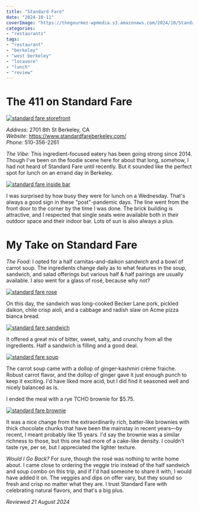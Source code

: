 ```yaml
---
title: "Standard Fare"
date: "2024-10-11"
coverImage: "https://thegourmez-wpmedia.s3.amazonaws.com/2024/10/Standard-Fare-2024+(7).jpg"
categories:
- "restaurants"
tags:
- "restaurant"
- "berkeley"
- "west berkeley"
- "locavore"
- "lunch"
- "review"
---
```

# The 411 on Standard Fare

[![standard fare storefront](https://thegourmez-wpmedia.s3.amazonaws.com/2024/10/Standard-Fare-2024+(1).jpg)](https://thegourmez-wpmedia.s3.amazonaws.com/2024/10/Standard-Fare-2024+(1).jpg)

*Address:* 2701 8th St Berkeley, CA\
*Website:* <https://www.standardfareberkeley.com/>\
*Phone:* 510-356-2261

*The Vibe:* This ingredient-focused eatery has been going strong since 2014. Though I've been on the foodie scene here for about that long, somehow, I had not heard of Standard Fare until recently. But it sounded like the perfect spot for lunch on an errand day in Berkeley.

[![standard fare inside bar](https://thegourmez-wpmedia.s3.amazonaws.com/2024/10/Standard-Fare-2024+(4).jpg)](https://thegourmez-wpmedia.s3.amazonaws.com/2024/10/Standard-Fare-2024+(4).jpg)

I was surprised by how busy they were for lunch on a Wednesday. That's always a good sign in these "post"-pandemic days. The line went from the front door to the corner by the time I was done. The brick building is attractive, and I respected that single seats were available both in their outdoor space and their indoor bar. Lots of sun is also always a plus.

# My Take on Standard Fare

*The Food:* I opted for a half carnitas-and-daikon sandwich and a bowl of carrot soup. The ingredients change daily as to what features in the soup, sandwich, and salad offerings but various half & half pairings are usually available. I also went for a glass of rosé, because why not?

[![standard fare rose](https://thegourmez-wpmedia.s3.amazonaws.com/2024/10/Standard-Fare-2024+(2).jpg)](https://thegourmez-wpmedia.s3.amazonaws.com/2024/10/Standard-Fare-2024+(2).jpg)

On this day, the sandwich was long-cooked Becker Lane pork, pickled daikon, chile crisp aioli, and a cabbage and radish slaw on Acme pizza bianca bread.

[![standard fare sandwich](https://thegourmez-wpmedia.s3.amazonaws.com/2024/10/Standard-Fare-2024+(7).jpg)](https://thegourmez-wpmedia.s3.amazonaws.com/2024/10/Standard-Fare-2024+(7).jpg)

It offered a great mix of bitter, sweet, salty, and crunchy from all the ingredients. Half a sandwich is filling and a good deal.

[![standard fare soup](https://thegourmez-wpmedia.s3.amazonaws.com/2024/10/Standard-Fare-2024+(6).jpg)](https://thegourmez-wpmedia.s3.amazonaws.com/2024/10/Standard-Fare-2024+(6).jpg)

The carrot soup came with a dollop of ginger-kashmiri crème fraiche. Robust carrot flavor, and the dollop of ginger gave it just enough punch to keep it exciting. I'd have liked more acid, but I did find it seasoned well and nicely balanced as is.

I ended the meal with a rye TCHO brownie for \$5.75.

[![standard fare brownie](https://thegourmez-wpmedia.s3.amazonaws.com/2024/10/Standard-Fare-2024+(3).jpg)](https://thegourmez-wpmedia.s3.amazonaws.com/2024/10/Standard-Fare-2024+(3).jpg)

It was a nice change from the extraordinarily rich, batter-like brownies with thick chocolate chunks that have been the mainstay in recent years—by recent, I meant probably like 15 years. I'd say the brownie was a similar richness to those, but this one had more of a cake-like density. I couldn't taste rye, per se, but I appreciated the lighter texture.

*Would I Go Back?* For sure, though the rosé was nothing to write home about. I came close to ordering the veggie trio instead of the half sandwich and soup combo on this trip, and if I'd had someone to share it with, I would have added it on. The veggies and dips on offer vary, but they sound so fresh and crisp no matter what they are. I trust Standard Fare with celebrating natural flavors, and that's a big plus.

*Reviewed 21 August 2024*
